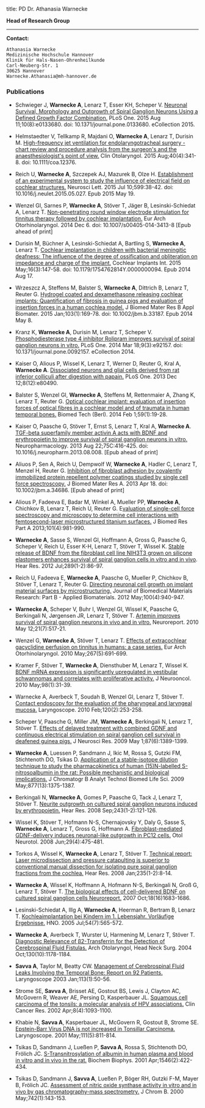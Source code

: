 title: PD Dr. Athanasia Warnecke

 
**Head of Research Group**



***


**Contact:**

	Athanasia Warnecke
	Medizinische Hochschule Hannover
	Klinik für Hals-Nasen-Ohrenheilkunde
	Carl-Neuberg-Str. 1
	30625 Hannover
	Warnecke.Athanasia@mh-hannover.de



### Publications


* Schwieger J, **Warnecke A**, Lenarz T, Esser KH, Scheper V. [Neuronal Survival, Morphology and Outgrowth of Spiral Ganglion Neurons Using a Defined Growth Factor Combination.](http://www.ncbi.nlm.nih.gov/pmc/articles/PMC4532470/) PLoS One. 2015 Aug 11;10(8):e0133680. doi: 10.1371/journal.pone.0133680. eCollection 2015.

* Helmstaedter V, Tellkamp R, Majdani O, **Warnecke A**, Lenarz T, Durisin M. [High-frequency jet ventilation for endolaryngotracheal surgery - chart review and procedure analysis from the surgeon's and the anaesthesiologist's point of view.](http://onlinelibrary.wiley.com/doi/10.1111/coa.12376/full) Clin Otolaryngol. 2015 Aug;40(4):341-8. doi: 10.1111/coa.12376.

* Reich U, **Warnecke A**, Szczepek AJ, Mazurek B, Olze H. [Establishment of an experimental system to study the influence of electrical field on cochlear structures.](http://www.sciencedirect.com/science/article/pii/S0304394015003845) Neurosci Lett. 2015 Jul 10;599:38-42. doi: 10.1016/j.neulet.2015.05.027. Epub 2015 May 19.

* Wenzel GI, Sarnes P, **Warnecke A**, Stöver T, Jäger B, Lesinski-Schiedat A, Lenarz T. [Non-penetrating round window electrode stimulation for tinnitus therapy followed by cochlear implantation.](http://link.springer.com/article/10.1007/s00405-014-3413-8/fulltext.html) Eur Arch Otorhinolaryngol. 2014 Dec 6.  doi: 10.1007/s00405-014-3413-8 [Epub ahead of print]

* Durisin M, Büchner A, Lesinski-Schiedat A, Bartling S, **Warnecke A**, Lenarz T. [Cochlear implantation in children with bacterial meningitic deafness: The influence of the degree of ossification and obliteration on impedance and charge of the implant.](http://www.maneyonline.com/doi/full/10.1179/1754762814Y.0000000094) Cochlear Implants Int. 2015 May;16(3):147-58. doi: 10.1179/1754762814Y.0000000094. Epub 2014 Aug 17.

* Wrzeszcz A, Steffens M, Balster S, **Warnecke A**, Dittrich B, Lenarz T, Reuter G. [Hydrogel coated and dexamethasone releasing cochlear implants: Quantification of fibrosis in guinea pigs and evaluation of insertion forces in a human cochlea model.](http://onlinelibrary.wiley.com/doi/10.1002/jbm.b.33187/abstract) J Biomed Mater Res B Appl Biomater. 2015 Jan;103(1):169-78. doi: 10.1002/jbm.b.33187. Epub 2014 May 8.

* Kranz K, **Warnecke A**, Durisin M, Lenarz T, Scheper V. [Phosphodiesterase type 4 inhibitor Rolipram improves survival of spiral ganglion neurons in vitro.](http://www.plosone.org/article/info%3Adoi%2F10.1371%2Fjournal.pone.0092157) PLoS One. 2014 Mar 18;9(3):e92157. doi: 10.1371/journal.pone.0092157. eCollection 2014.

* Kaiser O, Alious P, Wissel K, Lenarz T, Werner D, Reuter G, Kral A, **Warnecke A**. [Dissociated neurons and glial cells derived from rat inferior colliculi after digestion with papain.](http://www.plosone.org/article/info%3Adoi%2F10.1371%2Fjournal.pone.0080490) PLoS One. 2013 Dec 12;8(12):e80490.

* Balster S, Wenzel GI, **Warnecke A**, Steffens M, Rettenmaier A, Zhang K, Lenarz T, Reuter G. [Optical cochlear implant: evaluation of insertion forces of optical fibres in a cochlear model and of traumata in human temporal bones.](http://www.degruyter.com/view/j/bmte.2014.59.issue-1/bmt-2013-0038/bmt-2013-0038.xml;jsessionid=B859C5C9F2215DF8FB96F3A590E9A25E) Biomed Tech (Berl). 2014 Feb 1;59(1):19-28.

* Kaiser O, Paasche G, Stöver T, Ernst S, Lenarz T, Kral A, **Warnecke A**. [TGF-beta superfamily member activin A acts with BDNF and erythropoietin to improve survival of spiral ganglion neurons in vitro.](http://www.sciencedirect.com/science/article/pii/S0028390813003651) Neuropharmacology. 2013 Aug 22;75C:416-425. doi: 10.1016/j.neuropharm.2013.08.008. [Epub ahead of print]

* Aliuos P, Sen A, Reich U, Dempwolf W, **Warnecke A**, Hadler C, Lenarz T, Menzel H, Reuter G. [Inhibition of fibroblast adhesion by covalently immobilized protein repellent polymer coatings studied by single cell force spectroscopy.](http://onlinelibrary.wiley.com/doi/10.1002/jbm.a.34686/abstract) J Biomed Mater Res A. 2013 Apr 18. doi: 10.1002/jbm.a.34686. [Epub ahead of print]

* Alious P, Fadeeva E, Badar M, Winkel A, Mueller PP, **Warnecke A**, Chichkov B, Lenarz T, Reich U, Reuter G. E[valuation of single-cell force spectroscopy and microscopy to determine cell interactions with femtosecond-laser microstructured titanium surfaces.](http://onlinelibrary.wiley.com/doi/10.1002/jbm.a.34401/abstract) J Biomed Res Part A 2013;101(4):981-990. 

* **Warnecke A**, Sasse S, Wenzel GI, Hoffmann A, Gross G, Paasche G, Scheper V, Reich U, Esser K-H, Lenarz T, Stöver T, Wissel K. [Stable release of BDNF from the fibroblast cell line NIH3T3 grown on silicone elastomers enhances survival of spiral ganglion cells in vitro and in vivo](http://www.sciencedirect.com/science/article/pii/S0378595512000937). Hear Res. 2012 Jul;289(1-2):86-97. 

* Reich U, Fadeeva E, **Warnecke A**, Paasche G, Mueller P, Chichkov B, Stöver T, Lenarz T, Reuter G. [Directing neuronal cell growth on implant material surfaces by microstructuring.](http://onlinelibrary.wiley.com/doi/10.1002/jbm.b.32656/abstract) Journal of Biomedical Materials Research: Part B - Applied Biomaterials. 2012 May;100(4):940-947. 

* **Warnecke A**, Scheper V, Buhr I, Wenzel GI, Wissel K, Paasche G, Berkingali N, Jørgensen JR, Lenarz T, Stöver T. [Artemin improves survival of spiral ganglion neurons in vivo and in vitro.](http://onlinelibrary.wiley.com/doi/10.1002/jbm.b.32656/abstract) Neuroreport. 2010 May 12;21(7):517-21. 

* Wenzel G, **Warnecke A**, Stöver T, Lenarz T. [Effects of extracochlear gacyclidine perfusion on tinnitus in humans: a case series.](http://link.springer.com/article/10.1007%2Fs00405-009-1126-1) Eur Arch Otorhinolaryngol. 2010 May;267(5):691-699. 

* Kramer F, Stöver T, **Warnecke A**, Diensthuber M, Lenarz T, Wissel K. [BDNF mRNA expression is significantly upregulated in vestibular schwannomas and correlates with proliferative activity.](http://link.springer.com/article/10.1007%2Fs11060-009-0063-6) J Neurooncol. 2010 May;98(1):31-39.

* Warnecke A, Averbeck T, Soudah B, Wenzel GI, Lenarz T, Stöver T. [Contact endoscopy for the evaluation of the pharyngeal and laryngeal mucosa.](http://onlinelibrary.wiley.com/doi/10.1002/lary.20732/abstract) Laryngoscope. 2010 Feb;120(2):253-258. 

* Scheper V, Paasche G, Miller JM, **Warnecke A**, Berkingali N, Lenarz T, Stöver T. [Effects of delayed treatment with combined GDNF and continuous electrical stimulation on spiral ganglion cell survival in deafened guinea pigs.](http://onlinelibrary.wiley.com/doi/10.1002/jnr.21964/abstract) J Neurosci Res. 2009 May 1;87(6):1389-1399. 

* **Warnecke A**, Luessen P, Sandmann J, Ikic M, Rossa S, Gutzki FM, Stichtenoth DO, Tsikas D. [Application of a stable-isotope dilution technique to study the pharmacokinetics of human (15)N-labelled S-nitrosoalbumin in the rat: Possible mechanistic and biological implications.](http://www.sciencedirect.com/science/article/pii/S1570023208008702) J Chromatogr B Analyt Technol Biomed Life Sci. 2009 May;877(13):1375-1387. 

* Berkingali N, **Warnecke A**, Gomes P, Paasche G, Tack J, Lenarz T, Stöver T. [Neurite outgrowth on cultured spiral ganglion neurons induced by erythropoietin.](http://www.sciencedirect.com/science/article/pii/S0378595508001317) Hear Res. 2008 Sep;243(1-2):121-126. 

* Wissel K, Stöver T, Hofmann N-S, Chernajovsky Y, Daly G, Sasse S, **Warnecke A**, Lenarz T, Gross G, Hoffmann A. [Fibroblast-mediated GDNF-delivery induces neuronal-like outgrowth in PC12 cells.](http://journals.lww.com/otology-neurotology/pages/articleviewer.aspx?year=2008&issue=06000&article=00011&type=abstract) Otol Neurotol. 2008 Jun;29(4):475-481. 

* Torkos A, Wissel K, **Warnecke A**, Lenarz T, Stöver T. [Technical report: Laser microdissection and pressure catapulting is superior to conventional manual dissection for isolating pure spiral ganglion fractions from the cochlea.](http://www.sciencedirect.com/science/article/pii/S0378595507002365) Hear Res. 2008 Jan;235(1-2):8-14. 

* **Warnecke A**, Wissel K, Hoffmann A, Hofmann N-S, Berkingali N, Groß G, Lenarz T, Stöver T. [The biological effects of cell-delivered BDNF on cultured spiral ganglion cells Neuroreport.](http://journals.lww.com/neuroreport/pages/articleviewer.aspx?year=2007&issue=10290&article=00010&type=abstract) 2007 Oct;18(16)1683-1686. 

* Lesinski-Schiedat A, Illg A, **Warnecke A**, Heerman R, Bertram B, Lenarz T. [Kochleaimplantation bei Kindern im 1. Lebensjahr. Vorläufige Ergebnisse.](http://www.springermedizin.de/kochleaimplantation-bei-kindern-im-1lebensjahr/79456.html) HNO. 2005 Jul;54(7):565-572. 

* **Warnecke A**, Averbeck T, Wurster U, Harmening M, Lenarz T, Stöver T. [Diagnostic Relevance of β2-Transferrin for the Detection of Cerebrospinal Fluid Fistulas.](http://archotol.jamanetwork.com/article.aspx?articleid=648189) Arch Otolaryngol, Head Neck Surg. 2004 Oct;130(10):1178-1184. 

* **Savva A**, Taylor M, Beatty CW. [Management of Cerebrospinal Fluid Leaks Involving the Temporal Bone: Report on 92 Patients.](http://onlinelibrary.wiley.com/doi/10.1097/00005537-200301000-00010/abstract) Laryngoscope 2003 Jan;113(1):50-56. 

* Strome SE, **Savva A**, Brisset AE, Gostout BS, Lewis J, Clayton AC, McGovern R, Weaver AE, Persing D, Kasperbauer JL. [Squamous cell carcinoma of the tonsils: a molecular analysis of HPV associations.](http://clincancerres.aacrjournals.org/content/8/4/1093.long) Clin Cancer Res. 2002 Apr;8(4):1093-1100. 

* Khabie N, **Savva A**, Kasperbauer JL, McGovern R, Gostout B, Strome SE. [Epstein-Barr Virus DNA is not increased in Tonsillar Carcinoma.](http://onlinelibrary.wiley.com/enhanced/doi/10.1097/00005537-200105000-00011/) Laryngoscope. 2001 May;111(5):811-814. 

* Tsikas D, Sandmann J, Lueßen P, **Savva A**, Rossa S, Stichtenoth DO, Frölich JC. [S-Transnitrosylation of albumin in human plasma and blood in vitro and in vivo in the rat.](http://www.sciencedirect.com/science/article/pii/S0167483801001662) Biochem Biophys. 2001 Apr;1546(2):422-434. 

* Tsikas D, Sandmann J, **Savva A**, Lueßen P, Böger RH, Gutzki F-M, Mayer B, Frölich JC. [Assessment of nitric oxide synthase activity in vitro and in vivo by gas chromatography-mass spectrometry.](http://www.sciencedirect.com/science/article/pii/S0378434700001420) J Chrom B. 2000 May;742(1):143-153. 

